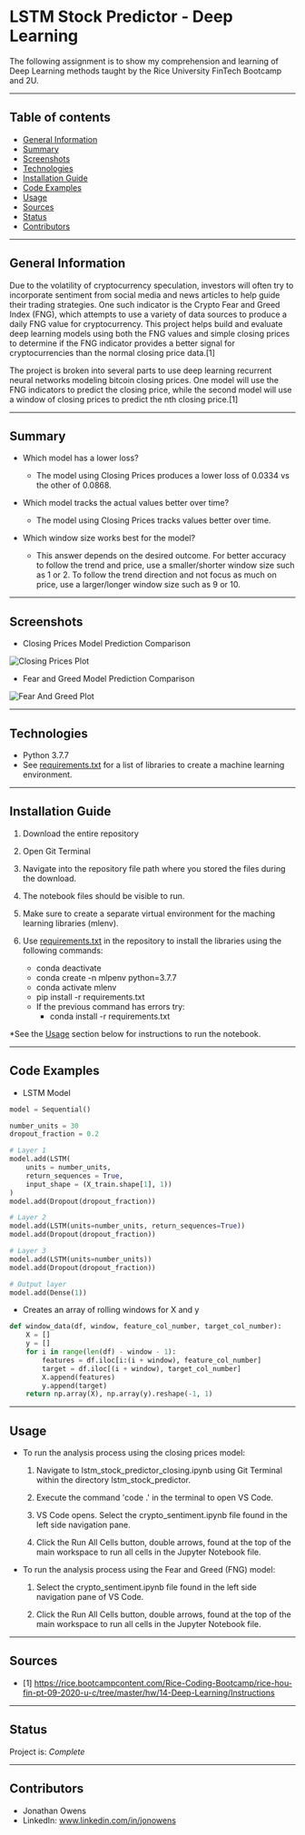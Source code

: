 # LSTM Stock Predictor - Deep Learning
The following assignment is to show my comprehension and learning of Deep Learning methods taught by the Rice University FinTech Bootcamp and 2U.

---

## Table of contents
* [General Information](#general-information)
* [Summary](#summary)
* [Screenshots](#screenshots)
* [Technologies](#technologies)
* [Installation Guide](#installation-guide)
* [Code Examples](#code-examples)
* [Usage](#usage)
* [Sources](#sources)
* [Status](#status)
* [Contributors](#contributors)

---

## General Information

Due to the volatility of cryptocurrency speculation, investors will often try to incorporate sentiment from social media and news articles to help guide their trading strategies. One such indicator is the Crypto Fear and Greed Index (FNG), which attempts to use a variety of data sources to produce a daily FNG value for cryptocurrency. This project helps build and evaluate deep learning models using both the FNG values and simple closing prices to determine if the FNG indicator provides a better signal for cryptocurrencies than the normal closing price data.[1]

The project is broken into several parts to use deep learning recurrent neural networks modeling bitcoin closing prices. One model will use the FNG indicators to predict the closing price, while the second model will use a window of closing prices to predict the nth closing price.[1]

---

## Summary

* Which model has a lower loss?
    - The model using Closing Prices produces a lower loss of 0.0334 vs the other of 0.0868.

* Which model tracks the actual values better over time?
    - The model using Closing Prices tracks values better over time.

* Which window size works best for the model?
    - This answer depends on the desired outcome.  For better accuracy to follow the trend and price, use a smaller/shorter window size such as 1 or 2.  To follow the trend direction and not focus as much on price, use a larger/longer window size such as 9 or 10.

---

## Screenshots

* Closing Prices Model Prediction Comparison

![Closing Prices Plot](./images/closing_prices_plot_comparison.png)

* Fear and Greed Model Prediction Comparison

![Fear And Greed Plot](./images/fng_plot_comparison.png)

---

## Technologies

* Python 3.7.7
* See [requirements.txt](requirements.txt) for a list of libraries to create a machine learning environment.

---

## Installation Guide

1. Download the entire repository
2. Open Git Terminal
3. Navigate into the repository file path where you stored the files during the download.
4. The notebook files should be visible to run.
5. Make sure to create a separate virtual environment for the maching learning libraries (mlenv).
6. Use [requirements.txt](requirements.txt) in the repository to install the libraries using the following commands:

    - conda deactivate
    - conda create -n mlpenv python=3.7.7
    - conda activate mlenv
    - pip install -r requirements.txt
    - If the previous command has errors try:
        - conda install -r requirements.txt

*See the [Usage](#usage) section below for instructions to run the notebook.

---

## Code Examples

* LSTM Model
``` python
model = Sequential()

number_units = 30
dropout_fraction = 0.2

# Layer 1
model.add(LSTM(
    units = number_units,
    return_sequences = True,
    input_shape = (X_train.shape[1], 1))
)
model.add(Dropout(dropout_fraction))

# Layer 2
model.add(LSTM(units=number_units, return_sequences=True))
model.add(Dropout(dropout_fraction))

# Layer 3
model.add(LSTM(units=number_units))
model.add(Dropout(dropout_fraction))

# Output layer
model.add(Dense(1))
```

* Creates an array of rolling windows for X and y
``` python
def window_data(df, window, feature_col_number, target_col_number):
    X = []
    y = []
    for i in range(len(df) - window - 1):
        features = df.iloc[i:(i + window), feature_col_number]
        target = df.iloc[(i + window), target_col_number]
        X.append(features)
        y.append(target)
    return np.array(X), np.array(y).reshape(-1, 1)
```

---

## Usage

* To run the analysis process using the closing prices model:

    1. Navigate to lstm_stock_predictor_closing.ipynb using Git Terminal within the directory lstm_stock_predictor.

    2. Execute the command 'code .' in the terminal to open VS Code.

    3. VS Code opens.  Select the crypto_sentiment.ipynb file found in the left side navigation pane.

    4. Click the Run All Cells button, double arrows, found at the top of the main workspace to run all cells in the Jupyter Notebook file.

* To run the analysis process using the Fear and Greed (FNG) model:

    1. Select the crypto_sentiment.ipynb file found in the left side navigation pane of VS Code.

    2. Click the Run All Cells button, double arrows, found at the top of the main workspace to run all cells in the Jupyter Notebook file.

---

## Sources

- [1] https://rice.bootcampcontent.com/Rice-Coding-Bootcamp/rice-hou-fin-pt-09-2020-u-c/tree/master/hw/14-Deep-Learning/Instructions

---

## Status

Project is: _Complete_

---

## Contributors

* Jonathan Owens
* LinkedIn: www.linkedin.com/in/jonowens
